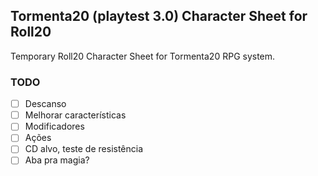 ## Tormenta20 (playtest 3.0) Character Sheet for Roll20

Temporary Roll20 Character Sheet for Tormenta20 RPG system.

### TODO

- [ ] Descanso
- [ ] Melhorar características
- [ ] Modificadores
- [ ] Ações
- [ ] CD alvo, teste de resistência
- [ ] Aba pra magia?
